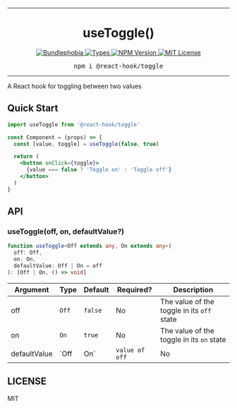 <hr>
<div align="center">
  <h1 align="center">
    useToggle()
  </h1>
</div>

<p align="center">
  <a href="https://bundlephobia.com/result?p=@react-hook/toggle">
    <img alt="Bundlephobia" src="https://img.shields.io/bundlephobia/minzip/@react-hook/toggle?style=for-the-badge&labelColor=24292e">
  </a>
  <a aria-label="Types" href="https://www.npmjs.com/package/@react-hook/toggle">
    <img alt="Types" src="https://img.shields.io/npm/types/@react-hook/toggle?style=for-the-badge&labelColor=24292e">
  </a>
  <!--
  <a aria-label="Code coverage report" href="https://codecov.io/gh/jaredLunde/react-hook">
    <img alt="Code coverage" src="https://img.shields.io/codecov/c/gh/jaredLunde/react-hook?style=for-the-badge&labelColor=24292e">
  </a>
  <a aria-label="Build status" href="https://travis-ci.com/jaredLunde/react-hook">
    <img alt="Build status" src="https://img.shields.io/travis/com/jaredLunde/react-hook?style=for-the-badge&labelColor=24292e">
  </a>
  -->
  <a aria-label="NPM version" href="https://www.npmjs.com/package/@react-hook/toggle">
    <img alt="NPM Version" src="https://img.shields.io/npm/v/@react-hook/toggle?style=for-the-badge&labelColor=24292e">
  </a>
  <a aria-label="License" href="https://jaredlunde.mit-license.org/">
    <img alt="MIT License" src="https://img.shields.io/npm/l/@react-hook/toggle?style=for-the-badge&labelColor=24292e">
  </a>
</p>

<pre align="center">npm i @react-hook/toggle</pre>
<hr>

A React hook for toggling between two values

## Quick Start

```jsx harmony
import useToggle from '@react-hook/toggle'

const Component = (props) => {
  const [value, toggle] = useToggle(false, true)

  return (
    <button onClick={toggle}>
      {value === false ? 'Toggle on' : 'Toggle off'}
    </button>
  )
}
```

## API

### useToggle(off, on, defaultValue?)

```ts
function useToggle<Off extends any, On extends any>(
  off: Off,
  on: On,
  defaultValue: Off | On = off
): [Off | On, () => void]
```

| Argument     | Type       | Default        | Required? | Description                                                        |
| ------------ | ---------- | -------------- | --------- | ------------------------------------------------------------------ |
| off          | `Off`      | `false`        | No        | The value of the toggle in its `off` state                         |
| on           | `On`       | `true`         | No        | The value of the toggle in its `on` state                          |
| defaultValue | `Off | On` | `value of off` | No        | The default value of the toggle, either the value of `off` or `on` |

## LICENSE

MIT
